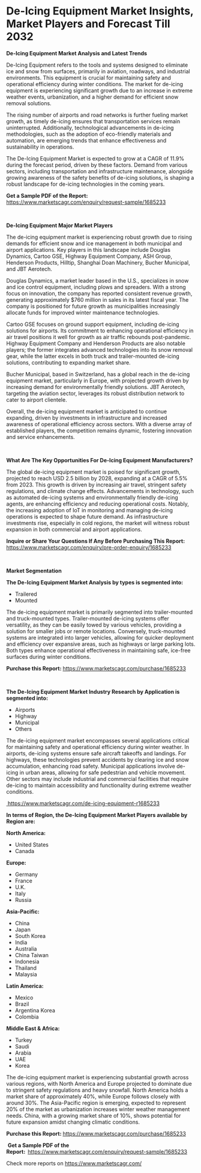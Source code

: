 <p><h1>De-Icing Equipment Market Insights, Market Players and Forecast Till 2032</h1></p><p><strong>De-Icing Equipment Market Analysis and Latest Trends</strong></p>
<p><p>De-Icing Equipment refers to the tools and systems designed to eliminate ice and snow from surfaces, primarily in aviation, roadways, and industrial environments. This equipment is crucial for maintaining safety and operational efficiency during winter conditions. The market for de-icing equipment is experiencing significant growth due to an increase in extreme weather events, urbanization, and a higher demand for efficient snow removal solutions. </p><p>The rising number of airports and road networks is further fueling market growth, as timely de-icing ensures that transportation services remain uninterrupted. Additionally, technological advancements in de-icing methodologies, such as the adoption of eco-friendly materials and automation, are emerging trends that enhance effectiveness and sustainability in operations. </p><p>The De-Icing Equipment Market is expected to grow at a CAGR of 11.9% during the forecast period, driven by these factors. Demand from various sectors, including transportation and infrastructure maintenance, alongside growing awareness of the safety benefits of de-icing solutions, is shaping a robust landscape for de-icing technologies in the coming years.</p></p>
<p><strong>Get a Sample PDF of the Report:&nbsp;</strong> <a href="https://www.marketscagr.com/enquiry/request-sample/1685233?utm_campaign=2467&utm_medium=2&utm_source=Github&utm_content=ia&utm_term=26032025&utm_id=de-icing-equipment">https://www.marketscagr.com/enquiry/request-sample/1685233</a></p>
<p>&nbsp;</p>
<p><strong>De-Icing Equipment Major Market Players</strong></p>
<p><p>The de-icing equipment market is experiencing robust growth due to rising demands for efficient snow and ice management in both municipal and airport applications. Key players in this landscape include Douglas Dynamics, Cartoo GSE, Highway Equipment Company, ASH Group, Henderson Products, Hilltip, Shanghai Doan Machinery, Bucher Municipal, and JBT Aerotech.</p><p>Douglas Dynamics, a market leader based in the U.S., specializes in snow and ice control equipment, including plows and spreaders. With a strong focus on innovation, the company has reported consistent revenue growth, generating approximately $760 million in sales in its latest fiscal year. The company is positioned for future growth as municipalities increasingly allocate funds for improved winter maintenance technologies.</p><p>Cartoo GSE focuses on ground support equipment, including de-icing solutions for airports. Its commitment to enhancing operational efficiency in air travel positions it well for growth as air traffic rebounds post-pandemic. Highway Equipment Company and Henderson Products are also notable players; the former integrates advanced technologies into its snow removal gear, while the latter excels in both truck and trailer-mounted de-icing solutions, contributing to expanding market share.</p><p>Bucher Municipal, based in Switzerland, has a global reach in the de-icing equipment market, particularly in Europe, with projected growth driven by increasing demand for environmentally friendly solutions. JBT Aerotech, targeting the aviation sector, leverages its robust distribution network to cater to airport clientele.</p><p>Overall, the de-icing equipment market is anticipated to continue expanding, driven by investments in infrastructure and increased awareness of operational efficiency across sectors. With a diverse array of established players, the competition remains dynamic, fostering innovation and service enhancements.</p></p>
<p>&nbsp;</p>
<p><strong>What Are The Key Opportunities For De-Icing Equipment Manufacturers?</strong></p>
<p><p>The global de-icing equipment market is poised for significant growth, projected to reach USD 2.5 billion by 2028, expanding at a CAGR of 5.5% from 2023. This growth is driven by increasing air travel, stringent safety regulations, and climate change effects. Advancements in technology, such as automated de-icing systems and environmentally friendly de-icing agents, are enhancing efficiency and reducing operational costs. Notably, the increasing adoption of IoT in monitoring and managing de-icing operations is expected to shape future demand. As infrastructure investments rise, especially in cold regions, the market will witness robust expansion in both commercial and airport applications.</p></p>
<p><strong>Inquire or Share Your Questions If Any Before Purchasing This Report:</strong> <a href="https://www.marketscagr.com/enquiry/pre-order-enquiry/1685233?utm_campaign=2467&utm_medium=2&utm_source=Github&utm_content=ia&utm_term=26032025&utm_id=de-icing-equipment">https://www.marketscagr.com/enquiry/pre-order-enquiry/1685233</a></p>
<p>&nbsp;</p>
<p><strong>Market Segmentation</strong></p>
<p><strong>The De-Icing Equipment Market Analysis by types is segmented into:</strong></p>
<p><ul><li>Trailered</li><li>Mounted</li></ul></p>
<p><p>The de-icing equipment market is primarily segmented into trailer-mounted and truck-mounted types. Trailer-mounted de-icing systems offer versatility, as they can be easily towed by various vehicles, providing a solution for smaller jobs or remote locations. Conversely, truck-mounted systems are integrated into larger vehicles, allowing for quicker deployment and efficiency over expansive areas, such as highways or large parking lots. Both types enhance operational effectiveness in maintaining safe, ice-free surfaces during winter conditions.</p></p>
<p><strong>Purchase this Report:&nbsp;</strong><a href="https://www.marketscagr.com/purchase/1685233?utm_campaign=2467&utm_medium=2&utm_source=Github&utm_content=ia&utm_term=26032025&utm_id=de-icing-equipment">https://www.marketscagr.com/purchase/1685233</a></p>
<p>&nbsp;</p>
<p><strong>The De-Icing Equipment Market Industry Research by Application is segmented into:</strong></p>
<p><ul><li>Airports</li><li>Highway</li><li>Municipal</li><li>Others</li></ul></p>
<p><p>The de-icing equipment market encompasses several applications critical for maintaining safety and operational efficiency during winter weather. In airports, de-icing systems ensure safe aircraft takeoffs and landings. For highways, these technologies prevent accidents by clearing ice and snow accumulation, enhancing road safety. Municipal applications involve de-icing in urban areas, allowing for safe pedestrian and vehicle movement. Other sectors may include industrial and commercial facilities that require de-icing to maintain accessibility and functionality during extreme weather conditions.</p></p>
<p><a href="https://www.marketscagr.com/de-icing-equipment-r1685233?utm_campaign=2467&utm_medium=2&utm_source=Github&utm_content=ia&utm_term=26032025&utm_id=de-icing-equipment">&nbsp;https://www.marketscagr.com/de-icing-equipment-r1685233</a></p>
<p><strong>In terms of Region, the De-Icing Equipment Market Players available by Region are:</strong></p>
<p>
    <p> <strong> North America: </strong>
        <ul>
            <li>United States</li>
            <li>Canada</li>
        </ul>
        </p> 
    <p> <strong> Europe: </strong>
        <ul>
            <li>Germany</li>
            <li>France</li>
            <li>U.K.</li>
            <li>Italy</li>
            <li>Russia</li>
        </ul>
        </p> 
    <p> <strong> Asia-Pacific: </strong>
        <ul>
            <li>China</li>
            <li>Japan</li>
            <li>South Korea</li>
            <li>India</li>
            <li>Australia</li>
            <li>China Taiwan</li>
            <li>Indonesia</li>
            <li>Thailand</li>
            <li>Malaysia</li>
        </ul>
        </p> 
    <p> <strong> Latin America: </strong>
        <ul>
            <li>Mexico</li>
            <li>Brazil</li>
            <li>Argentina Korea</li>
            <li>Colombia</li>
        </ul>
        </p> 
    <p> <strong> Middle East & Africa: </strong>
        <ul>
            <li>Turkey</li>
            <li>Saudi</li>
            <li>Arabia</li>
            <li>UAE</li>
            <li>Korea</li>
        </ul>
    </p>
    </p>
<p><p>The de-icing equipment market is experiencing substantial growth across various regions, with North America and Europe projected to dominate due to stringent safety regulations and heavy snowfall. North America holds a market share of approximately 40%, while Europe follows closely with around 30%. The Asia-Pacific region is emerging, expected to represent 20% of the market as urbanization increases winter weather management needs. China, with a growing market share of 10%, shows potential for future expansion amidst changing climatic conditions.</p></p>
<p><strong>Purchase this Report: </strong><a href="https://www.marketscagr.com/purchase/1685233?utm_campaign=2467&utm_medium=2&utm_source=Github&utm_content=ia&utm_term=26032025&utm_id=de-icing-equipment">https://www.marketscagr.com/purchase/1685233</a></p>
<p>&nbsp;<strong>Get a Sample PDF of the Report:&nbsp;&nbsp;</strong><a href="https://www.marketscagr.com/enquiry/request-sample/1685233?utm_campaign=2467&utm_medium=2&utm_source=Github&utm_content=ia&utm_term=26032025&utm_id=de-icing-equipment">https://www.marketscagr.com/enquiry/request-sample/1685233</a></p>
<p><strong></strong></p>
<p>Check more reports on <a href="https://www.marketscagr.com/?utm_campaign=2467&utm_medium=2&utm_source=Github&utm_content=ia&utm_term=26032025&utm_id=de-icing-equipment">https://www.marketscagr.com/</a></p>